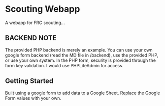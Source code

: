 # Scouting Webapp

A webapp for FRC scouting...

## BACKEND NOTE

The provided PHP backend is merely an example. You can use your own google form backend (read the MD file in /backend), use the provided PHP, or use your own system. In the PHP form, security is provided through the form key validation. I would use PHPLiteAdmin for access.

## Getting Started

Built using a google form to add data to a Google Sheet. Replace the Google Form values with your own.
